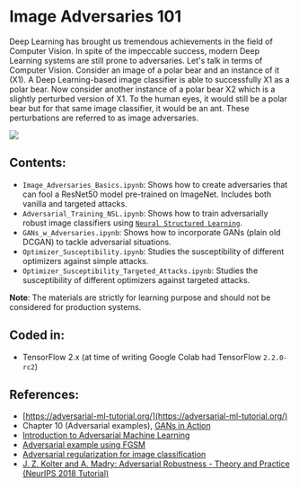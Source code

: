 # Image Adversaries 101

Deep Learning has brought us tremendous achievements in the field of Computer Vision. In spite of the impeccable success, modern Deep Learning systems are still prone to adversaries. Let's talk in terms of Computer Vision. Consider an image of a polar bear and an instance of it (X1). A Deep Learning-based image classifier is able to successfully X1 as a polar bear. Now consider another instance of a polar bear X2 which is a slightly perturbed version of X1. To the human eyes, it would still be a polar bear but for that same image classifier, it would be an ant. These perturbations are referred to as image adversaries.

![](https://i.ibb.co/Wkg8CSX/download.png)

## Contents:
- `Image_Adversaries_Basics.ipynb`: Shows how to create adversaries that can fool a ResNet50 model pre-trained on ImageNet. Includes both vanilla and targeted attacks. 
- `Adversarial_Training_NSL.ipynb`: Shows how to train adversarially robust image classifiers using [`Neural Structured Learning`](https://www.tensorflow.org/neural_structured_learning). 
- `GANs_w_Adversaries.ipynb`: Shows how to incorporate GANs (plain old DCGAN) to tackle adversarial situations. 
- `Optimizer_Susceptibility.ipynb`: Studies the susceptibility of different optimizers against simple attacks.
- `Optimizer_Susceptibility_Targeted_Attacks.ipynb`: Studies the susceptibility of different optimizers against targeted attacks.

**Note**: The materials are strictly for learning purpose and should not be considered for production systems.

## Coded in:
- TensorFlow 2.x (at time of writing Google Colab had TensorFlow `2.2.0-rc2`)

## References:
- [https://adversarial-ml-tutorial.org/](https://adversarial-ml-tutorial.org/)
- Chapter 10 (Adversarial examples), [GANs in Action](https://www.manning.com/books/gans-in-action)
- [Introduction to Adversarial Machine Learning](https://blog.floydhub.com/introduction-to-adversarial-machine-learning/)
- [Adversarial example using FGSM](https://www.tensorflow.org/tutorials/generative/adversarial_fgsm)
- [Adversarial regularization for image classification](https://www.tensorflow.org/neural_structured_learning/tutorials/adversarial_keras_cnn_mnist)
- [J. Z. Kolter and A. Madry: Adversarial Robustness - Theory and Practice (NeurIPS 2018 Tutorial)](https://www.youtube.com/watch?v=TwP-gKBQyic&feature=emb_rel_end)
